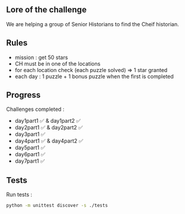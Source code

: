 ## Lore of the challenge

We are helping a group of Senior Historians to find the Cheif historian.

## Rules
- mission : get 50 stars
- CH must be in one of the locations
- for each location check (each puzzle solved) => 1 star granted
- each day : 1 puzzle  + 1 bonus puzzle when the first is completed

## Progress

Challenges completed :
- day1part1 ✅ & day1part2 ✅
- day2part1 ✅ & day2part2 ✅
- day3part1 ✅
- day4part1 ✅ & day4part2 ✅
- day5part1 ✅
- day6part1 ✅
- day7part1 ✅


## Tests

Run tests :
```sh
python -m unittest discover -s ./tests
```

